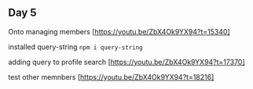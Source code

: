 ## Day 5

Onto managing members
[https://youtu.be/ZbX4Ok9YX94?t=15340]

installed query-string
`npm i query-string`

adding query to profile search
[https://youtu.be/ZbX4Ok9YX94?t=17370]

test other memnbers
[https://youtu.be/ZbX4Ok9YX94?t=18216]
